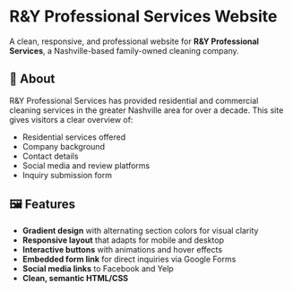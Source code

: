 # R&Y Professional Services Website

A clean, responsive, and professional website for **R&Y Professional Services**, a Nashville-based family-owned cleaning company.

## 🧼 About

R&Y Professional Services has provided residential and commercial cleaning services in the greater Nashville area for over a decade. This site gives visitors a clear overview of:

- Residential services offered
- Company background
- Contact details
- Social media and review platforms
- Inquiry submission form

## 🖼 Features

- **Gradient design** with alternating section colors for visual clarity
- **Responsive layout** that adapts for mobile and desktop
- **Interactive buttons** with animations and hover effects
- **Embedded form link** for direct inquiries via Google Forms
- **Social media links** to Facebook and Yelp
- **Clean, semantic HTML/CSS**
